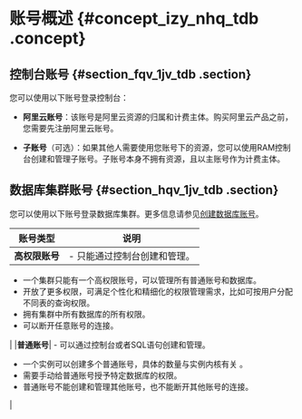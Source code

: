 # 账号概述 {#concept_izy_nhq_tdb .concept}

## 控制台账号 {#section_fqv_1jv_tdb .section}

您可以使用以下账号登录控制台：

-   **阿里云账号**：该账号是阿里云资源的归属和计费主体。购买阿里云产品之前，您需要先注册阿里云账号。

-   **子账号**（可选）：如果其他人需要使用您账号下的资源，您可以使用RAM控制台创建和管理子账号。子账号本身不拥有资源，且以主账号作为计费主体。


## 数据库集群账号 {#section_hqv_1jv_tdb .section}

您可以使用以下账号登录数据库集群。更多信息请参见[创建数据库账号](../cn.zh-CN/快速入门/创建数据库账号.md)。

|账号类型|说明|
|----|--|
|**高权限账号**| -   只能通过控制台创建和管理。
-   一个集群只能有一个高权限账号，可以管理所有普通账号和数据库。
-   开放了更多权限，可满足个性化和精细化的权限管理需求，比如可按用户分配不同表的查询权限。
-   拥有集群中所有数据库的所有权限。
-   可以断开任意账号的连接。

 |
|**普通账号**| -   可以通过控制台或者SQL语句创建和管理。
-   一个实例可以创建多个普通账号，具体的数量与实例内核有关 。
-   需要手动给普通账号授予特定数据库的权限。
-   普通账号不能创建和管理其他账号，也不能断开其他账号的连接。

 |

